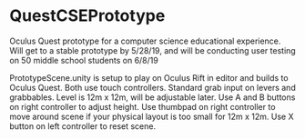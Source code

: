 # QuestCSEPrototype
Oculus Quest prototype for a computer science educational experience. Will get to a stable prototype by 5/28/19, and will be conducting user testing on 50 middle school students on 6/8/19

PrototypeScene.unity is setup to play on Oculus Rift in editor and builds to Oculus Quest. Both use touch controllers. Standard grab input on levers and grabbables. Level is 12m x 12m, will be adjustable later. Use A and B buttons on right controller to adjust height. Use thumbpad on right controller to move around scene if your physical layout is too small for 12m x 12m. Use X button on left controller to reset scene.
